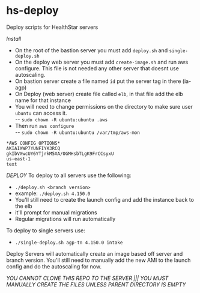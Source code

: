 # hs-deploy
Deploy scripts for HealthStar servers

*Install*
- On the root of the bastion server you must add `deploy.sh` and `single-deploy.sh`<br>
- On the deploy web server you must add `create-image.sh` and run aws configure. This file is not needed any other server that doesnt use autoscaling. <br>
- On bastion server create a file named `id` put the server tag in there (ia-agp)<br>
- On Deploy (web server) create file called `elb`, in that file add the elb name for that instance<br>
- You will need to change permissions on the directory to make sure user `ubuntu` can access it.<br>
-- `sudo chown -R ubuntu:ubuntu .aws`<br>
- Then run `aws configure`<br>
-- `sudo chown -R ubuntu:ubuntu /var/tmp/aws-mon`<br>
```
*AWS CONFIG OPTIONS*
AKIAIXWP7YUNFIYK3RCQ
gkIbVXwcUY6YTjrkM5XA/OGMHsbTLgK9FrCCsyxU
us-east-1
text
```

*DEPLOY*
To deploy to all servers use the following:
- `./deploy.sh <branch version>`
- example: `./deploy.sh 4.150.0`
- You'll still need to create the launch config and add the instance back to the elb
- it'll prompt for manual migrations
- Regular migrations will run automatically 

To deploy to single servers use: 
- `./single-deploy.sh agp-tn 4.150.0 intake`


Deploy Servers will automatically create an image based off server and branch version. You'll still need to manually add the new AMI to the launch config and do the autoscaling for now. 

*YOU CANNOT CLONE THIS REPO TO THE SERVER ||| YOU MUST MANUALLY CREATE THE FILES UNLESS PARENT DIRECTORY IS EMPTY*
